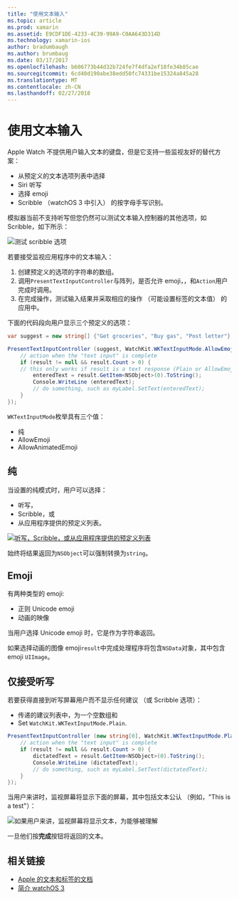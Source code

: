 ```yaml
---
title: "使用文本输入"
ms.topic: article
ms.prod: xamarin
ms.assetid: E9CDF1DE-4233-4C39-99A9-C0AA643D314D
ms.technology: xamarin-ios
author: bradumbaugh
ms.author: brumbaug
ms.date: 03/17/2017
ms.openlocfilehash: b606773b44d32b724fe7f4dfa2ef18fe34b85cae
ms.sourcegitcommit: 6cd40d190abe38edd50fc74331be15324a845a28
ms.translationtype: MT
ms.contentlocale: zh-CN
ms.lasthandoff: 02/27/2018
---
```

# <a name="working-with-text-input"></a>使用文本输入

Apple Watch 不提供用户输入文本的键盘，但是它支持一些监视友好的替代方案：

- 从预定义的文本选项列表中选择
- Siri 听写
- 选择 emoji
- Scribble （watchOS 3 中引入） 的按字母手写识别。

模拟器当前不支持听写但您仍然可以测试文本输入控制器的其他选项，如 Scribble，如下所示：

![](text-input-images/textinput-sml.png "测试 scribble 选项")

若要接受监视应用程序中的文本输入：

1. 创建预定义的选项的字符串的数组。
2. 调用`PresentTextInputController`与阵列，是否允许 emoji，，和`Action`用户完成时调用。
3. 在完成操作，测试输入结果并采取相应的操作 （可能设置标签的文本值） 的应用中。

下面的代码段向用户显示三个预定义的选项：

```csharp
var suggest = new string[] {"Get groceries", "Buy gas", "Post letter"};

PresentTextInputController (suggest, WatchKit.WKTextInputMode.AllowEmoji, (result) => {
    // action when the "text input" is complete
    if (result != null && result.Count > 0) {
    // this only works if result is a text response (Plain or AllowEmoji)
        enteredText = result.GetItem<NSObject>(0).ToString();
        Console.WriteLine (enteredText);
        // do something, such as myLabel.SetText(enteredText);
    }
});
```

`WKTextInputMode`枚举具有三个值：

- 纯
- AllowEmoji
- AllowAnimatedEmoji

## <a name="plain"></a>纯

当设置的纯模式时，用户可以选择：

- 听写，
- Scribble，或
- 从应用程序提供的预定义列表。

[ ![](text-input-images/plain-scribble-sml.png "听写，Scribble，或从应用程序提供的预定义列表")](text-input-images/plain-scribble.png)

始终将结果返回为`NSObject`可以强制转换为`string`。

## <a name="emoji"></a>Emoji

有两种类型的 emoji:

- 正则 Unicode emoji
- 动画的映像

当用户选择 Unicode emoji 时，它是作为字符串返回。

如果选择动画的图像 emoji`result`中完成处理程序将包含`NSData`对象，其中包含 emoji `UIImage`。

## <a name="accepting-dictation-only"></a>仅接受听写

若要获得直接到听写屏幕用户而不显示任何建议 （或 Scribble 选项）：

- 传递的建议列表中，为一个空数组和
- Set `WatchKit.WKTextInputMode.Plain`.

```csharp
PresentTextInputController (new string[0], WatchKit.WKTextInputMode.Plain, (result) => {
    // action when the "text input" is complete
    if (result != null && result.Count > 0) {
        dictatedText = result.GetItem<NSObject>(0).ToString();
        Console.WriteLine (dictatedText);
        // do something, such as myLabel.SetText(dictatedText);
    }
});
```

当用户来讲时，监视屏幕将显示下面的屏幕，其中包括文本公认 （例如，"This is a test"）：

![](text-input-images/dictation.png "如果用户来讲，监视屏幕将显示文本，为能够被理解")

一旦他们按**完成**按钮将返回的文本。



## <a name="related-links"></a>相关链接

- [Apple 的文本和标签的文档](https://developer.apple.com/library/ios/documentation/General/Conceptual/WatchKitProgrammingGuide/TextandLabels.html)
- [简介 watchOS 3](~/ios/watchos/platform/introduction-to-watchos3/index.md)
